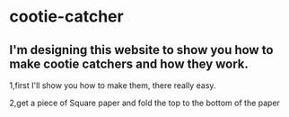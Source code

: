 # cootie-catcher

## I'm designing this website to show you how to make cootie catchers and how they work.

1,first I'll show you how to make them, there really easy.

2,get a piece of Square paper and fold the top to the bottom  of the paper












